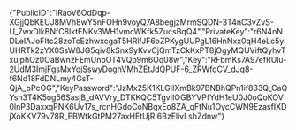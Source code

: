 {"PublicID":"iRaoV6OdDqp-XGjjQbKEUJ8MVh8wY5nFOHn9voyQ7A8begjzMrmSQDN-3T4nC3vZvS-U_7wxDlkBNfC8IktENKv3WH1vmcWKfk5ZucsBqQ4","PrivateKey":"r6N4nNDLelAJoFItc28zoTcEzhwxcgaT5HRlfJF6oZPKygUUPgL16HnNxx0qH4eLc5yUHRTk2zYX0SsW8JG5qiv8kSnx9yKvvCjQmTzCkKxPT8jOgyMQUViftQyhvTxujphOz0OaBwnzFEmUnbOT4VQp9m6Oq08w","Key":"RFbmKs7A97efRUlu-2UdM3ImjFgsMxYqjSswyDoghVMhZEtJdQPUF-6_ZRWfqCV_dJq8-f6Nd18FdDNLmy4GsT-QjA_pPcOG","KeyPassword":"JzMx25K1KLGIIXmBk97BNBhQPn1if833Q_CaQYsn3T4K5og56SasjB_dAVVry_DTKKQC5TgvIIOGBYVPfYdH1eU0J0oQoKOV0lnP3DaxxqPNK6Uv17s_rcnHGdoCoNBgxEo8ZA_qFtNu1OycCWN9EzasfIXDjXoKKV79v78R_EBWtkGtPM27axHEtUjRI6BzElivLsbZdnw"}
